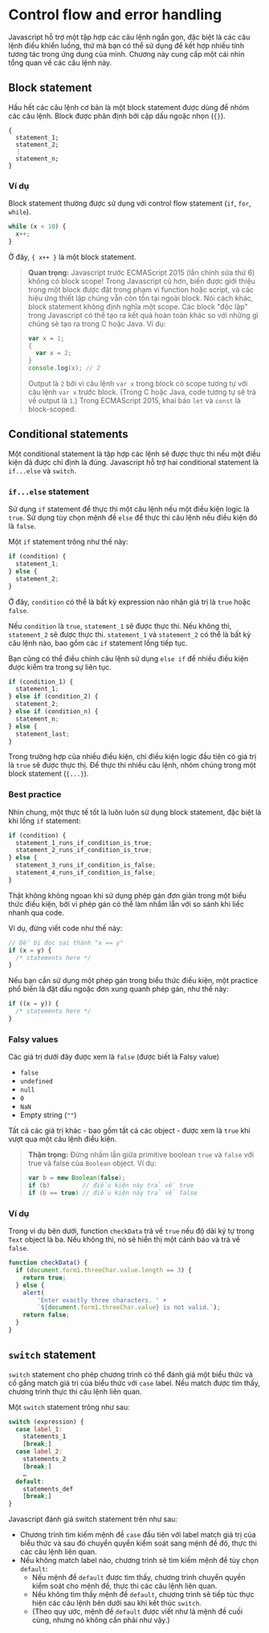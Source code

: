 # Control flow and error handling

Javascript hỗ trợ một tập hợp các câu lệnh ngắn gọn, đặc biệt là các câu lệnh điều khiển luồng, thứ mà bạn có thể sử dụng để kết hợp nhiều tính tương tác trong ứng dụng của mình. Chương này cung cấp một cái nhìn tổng quan về các câu lệnh này.

## Block statement
Hầu hết các câu lệnh cơ bản là một block statement được dùng để nhóm các câu lệnh. Block được phân định bởi cặp dấu ngoặc nhọn (`{}`).

```
{
  statement_1;
  statement_2;
  ⋮
  statement_n;
}
```

### Ví dụ
Block statement thường được sử dụng với control flow statement (`if`, `for`, `while`).

```js
while (x < 10) {
  x++;
}
```

Ở đây, `{ x++ }` là một block statement.

> **Quan trọng:** Javascript trước ECMAScript 2015 (lần chỉnh sửa thứ 6) không có block scope! Trong Javascript cũ hơn, biến được giới thiệu trong một block được đặt trong phạm vi function hoặc script, và các hiệu ứng thiết lập chúng vẫn còn tồn tại ngoài block. Nói cách khác, block statement không định nghĩa một scope.
> Các block "độc lập" trong Javascript có thể tạo ra kết quả hoàn toàn khác so với những gì chúng sẽ tạo ra trong C hoặc Java. Ví dụ:
> ```js
> var x = 1;
> {
>   var x = 2;
> }
> console.log(x); // 2
> ```
> Output là `2` bởi vì câu lệnh `var x` trong block có scope tương tự với câu lệnh `var x` trước block. (Trong C hoặc Java, code tương tự sẽ trả về output là `1`.)
> Trong ECMAScript 2015, khai báo `let` và `const` là block-scoped.

## Conditional statements
Một conditional statement là tập hợp các lệnh sẽ được thực thi nếu một điều kiện đã được chỉ định là đúng. Javascript hỗ trợ hai conditional statement là `if...else` và `switch`.

### `if...else` statement
Sử dụng `if` statement để thực thi một câu lệnh nếu một điều kiện logic là `true`. Sử dụng tùy chọn mệnh đề `else` để thực thi câu lệnh nếu điều kiện đó là `false`.

Một `if` statement trông như thế này:

```js
if (condition) {
  statement_1;
} else {
  statement_2;
}
```

Ở đây, `condition` có thể là bất kỳ expression nào nhận giá trị là `true` hoặc `false`.

Nếu `condition` là `true`, `statement_1` sẽ được thực thi. Nếu không thì, `statement_2` sẽ được thực thi. `statement_1` và `statement_2` có thể là bất kỳ câu lệnh nào, bao gồm các `if` statement lồng tiếp tục.

Bạn cũng có thể điều chỉnh câu lệnh sử dụng `else if` để nhiều điều kiện được kiểm tra trong sự liên tục.

```js
if (condition_1) {
  statement_1;
} else if (condition_2) {
  statement_2;
} else if (condition_n) {
  statement_n;
} else {
  statement_last;
} 
```

Trong trường hợp của nhiều điều kiện, chỉ điều kiện logic đầu tiên có giá trị là `true` sẽ được thực thị. Để thực thi nhiều câu lệnh, nhóm chúng trong một block statement (`{...}`).

### Best practice
Nhìn chung, một thực tế tốt là luôn luôn sử dụng block statement, đặc biệt là khi lồng `if` statement:

```js
if (condition) {
  statement_1_runs_if_condition_is_true;
  statement_2_runs_if_condition_is_true;
} else {
  statement_3_runs_if_condition_is_false;
  statement_4_runs_if_condition_is_false;
}
```

Thật không không ngoan khi sử dụng phép gán đơn giản trong một biểu thức điều kiện, bởi vì phép gán có thể làm nhầm lẫn với so sánh khi liếc nhanh qua code.

Ví dụ, đừng viết code như thế này:

```js
// Dễ bị đọc sai thành "x == y"
if (x = y) {
  /* statements here */
}
```

Nếu bạn cần sử dụng một phép gán trong biểu thức điều kiện, một practice phổ biến là đặt dấu ngoặc đơn xung quanh phép gán, như thế này:

```js
if ((x = y)) {
  /* statements here */
}
```

### Falsy values
Các giá trị dưới đây được xem là `false` (được biết là Falsy value)

* `false`
* `undefined`
* `null`
* `0`
* `NaN`
* Empty string (`""`)

Tất cả các giá trị khác - bao gồm tất cả các object - được xem là `true` khi vượt qua một câu lệnh điều kiện.

> **Thận trọng:** Đừng nhầm lẫn giữa primitive boolean `true` và `false` với true và false của `Boolean` object.
> Ví dụ:
> ```js
> var b = new Boolean(false);
> if (b)         // điều kiện này trả về true
> if (b == true) // điều kiện này trả về false
> ```

### Ví dụ
Trong ví dụ bên dưới, function `checkData` trả về `true` nếu độ dài ký tự trong `Text` object là ba. Nếu không thì, nó sẽ hiển thị một cảnh báo và trả về `false`.

```js
function checkData() {
  if (document.form1.threeChar.value.length == 3) {
    return true;
  } else {
    alert(
        'Enter exactly three characters. ' +
        `${document.form1.threeChar.value} is not valid.`);
    return false;
  }
}
```

## `switch` statement
`switch` statement cho phép chương trình có thể đánh giá một biểu thức và cố gắng match giá trị của biểu thức với `case` label. Nếu match được tìm thấy, chương trình thực thi câu lệnh liên quan.

Một `switch` statement trông như sau:

```js
switch (expression) {
  case label_1:
    statements_1
    [break;]
  case label_2:
    statements_2
    [break;]
    …
  default:
    statements_def
    [break;]
}
```

Javascript đánh giá switch statement trên như sau:

- Chương trình tìm kiếm mệnh đề `case` đầu tiên với label match giá trị của biểu thức và sau đó chuyển quyền kiểm soát sang mệnh đề đó, thực thi các câu lệnh liên quan.
- Nếu không match label nào, chương trình sẽ tìm kiếm mệnh đề tùy chọn `default`:
  - Nếu mệnh đề `default` được tìm thấy, chương trình chuyển quyền kiểm soát cho mệnh đề, thực thi các câu lệnh liên quan.
  - Nếu không tìm thấy mệnh đề `default`, chương trình sẽ tiếp túc thực hiện các câu lệnh bên dưới sau khi kết thúc `switch`.
  - (Theo quy ước, mệnh đề `default` được viết như là mệnh đề cuối cùng, nhưng nó không cần phải như vậy.)
